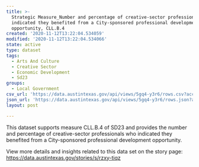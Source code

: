 ```yaml
---
title: >-
  Strategic Measure_Number and percentage of creative-sector professionals who
  indicated they benefited from a City-sponsored professional development
  opportunity, CLL.B.4
created: '2020-11-12T13:22:04.534059'
modified: '2020-11-12T13:22:04.534066'
state: active
type: dataset
tags:
  - Arts And Culture
  - Creative Sector
  - Economic Development
  - Sd23
groups:
  - Local Government
csv_url: 'https://data.austintexas.gov/api/views/5gq4-y3r6/rows.csv?accessType=DOWNLOAD'
json_url: 'https://data.austintexas.gov/api/views/5gq4-y3r6/rows.json?accessType=DOWNLOAD'
layout: post

---
```

This dataset supports measure CLL.B.4 of SD23 and provides the number and percentage of creative-sector professionals who indicated they benefited from a City-sponsored professional development opportunity.

View more details and insights related to this data set on the story page: https://data.austintexas.gov/stories/s/rzxy-tiqz
